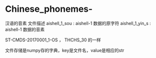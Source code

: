 # Chinese_phonemes-
汉语的音素
文件描述
aishell_1_sou  : aishell-1 数据的原字符 
aishell_1_yin_s : aishell-1 数据的音素

ST-CMDS-20170001_1-OS ， THCHS_30 的一样

文件存储是numpy存的字典，key是文件名，value是相应的str
